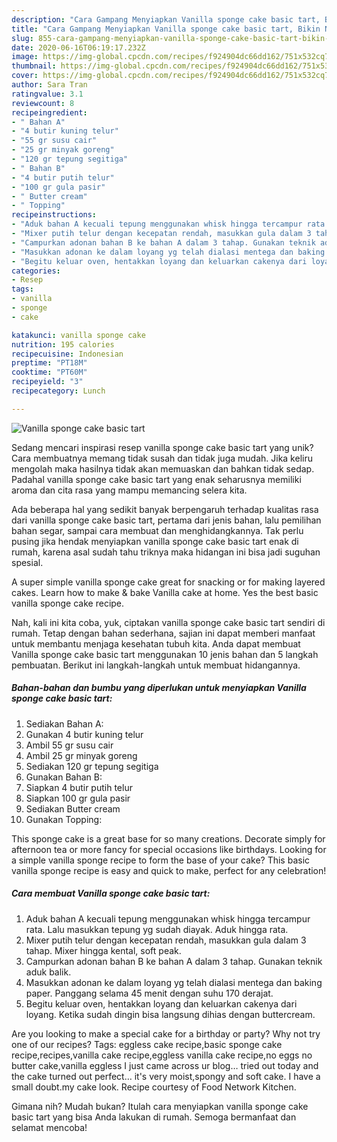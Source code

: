 ```yaml
---
description: "Cara Gampang Menyiapkan Vanilla sponge cake basic tart, Bikin Ngiler"
title: "Cara Gampang Menyiapkan Vanilla sponge cake basic tart, Bikin Ngiler"
slug: 855-cara-gampang-menyiapkan-vanilla-sponge-cake-basic-tart-bikin-ngiler
date: 2020-06-16T06:19:17.232Z
image: https://img-global.cpcdn.com/recipes/f924904dc66dd162/751x532cq70/vanilla-sponge-cake-basic-tart-foto-resep-utama.jpg
thumbnail: https://img-global.cpcdn.com/recipes/f924904dc66dd162/751x532cq70/vanilla-sponge-cake-basic-tart-foto-resep-utama.jpg
cover: https://img-global.cpcdn.com/recipes/f924904dc66dd162/751x532cq70/vanilla-sponge-cake-basic-tart-foto-resep-utama.jpg
author: Sara Tran
ratingvalue: 3.1
reviewcount: 8
recipeingredient:
- " Bahan A"
- "4 butir kuning telur"
- "55 gr susu cair"
- "25 gr minyak goreng"
- "120 gr tepung segitiga"
- " Bahan B"
- "4 butir putih telur"
- "100 gr gula pasir"
- " Butter cream"
- " Topping"
recipeinstructions:
- "Aduk bahan A kecuali tepung menggunakan whisk hingga tercampur rata. Lalu masukkan tepung yg sudah diayak. Aduk hingga rata."
- "Mixer putih telur dengan kecepatan rendah, masukkan gula dalam 3 tahap. Mixer hingga kental, soft peak."
- "Campurkan adonan bahan B ke bahan A dalam 3 tahap. Gunakan teknik aduk balik."
- "Masukkan adonan ke dalam loyang yg telah dialasi mentega dan baking paper. Panggang selama 45 menit dengan suhu 170 derajat."
- "Begitu keluar oven, hentakkan loyang dan keluarkan cakenya dari loyang. Ketika sudah dingin bisa langsung dihias dengan buttercream."
categories:
- Resep
tags:
- vanilla
- sponge
- cake

katakunci: vanilla sponge cake 
nutrition: 195 calories
recipecuisine: Indonesian
preptime: "PT18M"
cooktime: "PT60M"
recipeyield: "3"
recipecategory: Lunch

---
```



![Vanilla sponge cake basic tart](https://img-global.cpcdn.com/recipes/f924904dc66dd162/751x532cq70/vanilla-sponge-cake-basic-tart-foto-resep-utama.jpg)

Sedang mencari inspirasi resep vanilla sponge cake basic tart yang unik? Cara membuatnya memang tidak susah dan tidak juga mudah. Jika keliru mengolah maka hasilnya tidak akan memuaskan dan bahkan tidak sedap. Padahal vanilla sponge cake basic tart yang enak seharusnya memiliki aroma dan cita rasa yang mampu memancing selera kita.

Ada beberapa hal yang sedikit banyak berpengaruh terhadap kualitas rasa dari vanilla sponge cake basic tart, pertama dari jenis bahan, lalu pemilihan bahan segar, sampai cara membuat dan menghidangkannya. Tak perlu pusing jika hendak menyiapkan vanilla sponge cake basic tart enak di rumah, karena asal sudah tahu triknya maka hidangan ini bisa jadi suguhan spesial.

A super simple vanilla sponge cake great for snacking or for making layered cakes. Learn how to make &amp; bake Vanilla cake at home. Yes the best basic vanilla sponge cake recipe.


Nah, kali ini kita coba, yuk, ciptakan vanilla sponge cake basic tart sendiri di rumah. Tetap dengan bahan sederhana, sajian ini dapat memberi manfaat untuk membantu menjaga kesehatan tubuh kita. Anda dapat membuat Vanilla sponge cake basic tart menggunakan 10 jenis bahan dan 5 langkah pembuatan. Berikut ini langkah-langkah untuk membuat hidangannya.

<!--inarticleads1-->

##### Bahan-bahan dan bumbu yang diperlukan untuk menyiapkan Vanilla sponge cake basic tart:

1. Sediakan  Bahan A:
1. Gunakan 4 butir kuning telur
1. Ambil 55 gr susu cair
1. Ambil 25 gr minyak goreng
1. Sediakan 120 gr tepung segitiga
1. Gunakan  Bahan B:
1. Siapkan 4 butir putih telur
1. Siapkan 100 gr gula pasir
1. Sediakan  Butter cream
1. Gunakan  Topping:


This sponge cake is a great base for so many creations. Decorate simply for afternoon tea or more fancy for special occasions like birthdays. Looking for a simple vanilla sponge recipe to form the base of your cake? This basic vanilla sponge recipe is easy and quick to make, perfect for any celebration! 

<!--inarticleads2-->

##### Cara membuat Vanilla sponge cake basic tart:

1. Aduk bahan A kecuali tepung menggunakan whisk hingga tercampur rata. Lalu masukkan tepung yg sudah diayak. Aduk hingga rata.
1. Mixer putih telur dengan kecepatan rendah, masukkan gula dalam 3 tahap. Mixer hingga kental, soft peak.
1. Campurkan adonan bahan B ke bahan A dalam 3 tahap. Gunakan teknik aduk balik.
1. Masukkan adonan ke dalam loyang yg telah dialasi mentega dan baking paper. Panggang selama 45 menit dengan suhu 170 derajat.
1. Begitu keluar oven, hentakkan loyang dan keluarkan cakenya dari loyang. Ketika sudah dingin bisa langsung dihias dengan buttercream.


Are you looking to make a special cake for a birthday or party? Why not try one of our recipes? Tags: eggless cake recipe,basic sponge cake recipe,recipes,vanilla cake recipe,eggless vanilla cake recipe,no eggs no butter cake,vanilla eggless I just came across ur blog… tried out today and the cake turned out perfect… it&#39;s very moist,spongy and soft cake. I have a small doubt.my cake look. Recipe courtesy of Food Network Kitchen. 

Gimana nih? Mudah bukan? Itulah cara menyiapkan vanilla sponge cake basic tart yang bisa Anda lakukan di rumah. Semoga bermanfaat dan selamat mencoba!
